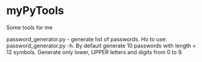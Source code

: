 # myPyTools
Some tools for me

password_generator.py - generate list of passwords. Ho to use: password_generator.py -h. 
By default generate 10 passwords with length = 12 symbols. Generate only lower, UPPER letters and digits from 0 to 9.
